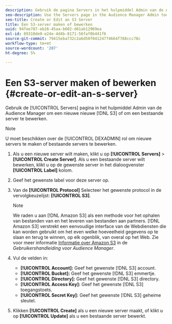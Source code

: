 ```yaml
---
description: Gebruik de pagina Servers in het hulpmiddel Admin van de Audience Manager om een nieuwe S3 server tot stand te brengen of een bestaande server uit te geven.
seo-description: Use the Servers page in the Audience Manager Admin tool to create a new S3 server or to edit an existing server.
seo-title: Create or Edit an S3 Server
title: Een S3-server maken of bewerken
uuid: 94fee787-eb26-45aa-b602-d61ab12969ea
exl-id: 89310de0-e24e-4d4b-8171-56faf0b441f6
source-git-commit: 79415eba732c2a6d50f04124774664f788ccc78c
workflow-type: tm+mt
source-wordcount: '207'
ht-degree: 5%

---
```


# Een S3-server maken of bewerken {#create-or-edit-an-s-server}

Gebruik de [!UICONTROL Servers] pagina in het hulpmiddel Admin van de Audience Manager om een nieuwe nieuwe [!DNL S3] of om een bestaande server te bewerken.

>[!NOTE]
>
>U moet beschikken over de [!UICONTROL DEXADMIN] rol om nieuwe servers te maken of bestaande servers te bewerken.

1. Als u een nieuwe server wilt maken, klikt u op **[!UICONTROL Servers]** > **[!UICONTROL Create Server]**. Als u een bestaande server wilt bewerken, klikt u op de gewenste server in het dialoogvenster **[!UICONTROL Label]** kolom.
1. Geef het gewenste label voor deze server op.
1. Van de **[!UICONTROL Protocol]** Selecteer het gewenste protocol in de vervolgkeuzelijst: **[!UICONTROL S3]**.

   >[!NOTE]
   >
   >We raden u aan [!DNL Amazon S3] als een methode voor het ophalen van bestanden van en het leveren van bestanden aan partners. [!DNL Amazon S3] verstrekt een eenvoudige interface van de Webdiensten die kan worden gebruikt om het even welke hoeveelheid gegevens op te slaan en terug te winnen, op elk ogenblik, van overal op het Web. Zie voor meer informatie [Informatie over Amazon S3](https://experienceleague.adobe.com/docs/audience-manager/user-guide/reference/amazon-s3.html) in de *Gebruikershandleiding voor Audience Manager*.

1. Vul de velden in:

   * **[!UICONTROL Account]:** Geef het gewenste [!DNL S3] account.
   * **[!UICONTROL Bucket]:** Geef het gewenste [!DNL S3] emmertje.
   * **[!UICONTROL Directory]:** Geef het gewenste [!DNL S3] directory.
   * **[!UICONTROL Access Key]:** Geef het gewenste [!DNL S3] toegangstoets.
   * **[!UICONTROL Secret Key]:** Geef het gewenste [!DNL S3] geheime sleutel.

1. Klikken **[!UICONTROL Create]** als u een nieuwe server maakt, of klikt u op **[!UICONTROL Update]** als u een bestaande server bewerkt.
